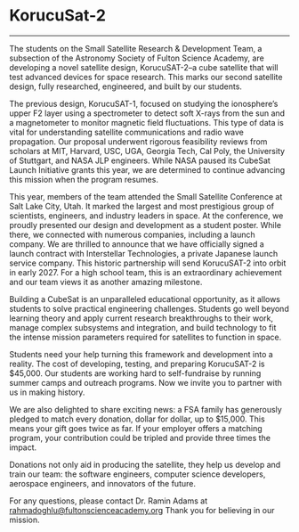 # KorucuSat-2
---
The students on the Small Satellite Research & Development Team, a subsection of the Astronomy Society of Fulton Science Academy, are developing a novel satellite design, KorucuSAT-2–a cube satellite that will test advanced devices for space research. This marks our second satellite design, fully researched, engineered, and built by our students.

The previous design, KorucuSAT-1, focused on studying the ionosphere’s upper F2 layer using a spectrometer to detect soft X-rays from the sun and a magnetometer to monitor magnetic field fluctuations. This type of data is vital for understanding satellite communications and radio wave propagation. Our proposal underwent rigorous feasibility reviews from scholars at MIT, Harvard, USC, UGA, Georgia Tech, Cal Poly, the University of Stuttgart, and NASA JLP engineers. While NASA paused its CubeSat Launch Initiative grants this year, we are determined to continue advancing this mission when the program resumes.

This year, members of the team attended the Small Satellite Conference at Salt Lake City, Utah. It marked the largest and most prestigious group of scientists, engineers, and industry leaders in space. At the conference, we proudly presented our design and development as a student poster. While there, we connected with numerous companies, including a launch company.
We are thrilled to announce that we have officially signed a launch contract with Interstellar Technologies, a private Japanese launch service company. This historic partnership will send KorucuSAT-2 into orbit in early 2027. For a high school team, this is an extraordinary achievement and our team views it as another amazing milestone.

Building a CubeSat is an unparalleled educational opportunity, as it allows students to solve practical engineering challenges. Students go well beyond learning theory and apply current research breakthroughs to their work, manage complex subsystems and integration, and build technology to fit the intense mission parameters required for satellites to function in space.

Students need your help turning this framework and development into a reality. The cost of developing, testing, and preparing KorucuSAT-2 is $45,000. Our students are working hard to self-fundraise by running summer camps and outreach programs. Now we invite you to partner with us in making history.

We are also delighted to share exciting news: a FSA family has generously pledged to match every donation, dollar for dollar, up to $15,000. This means your gift goes twice as far. If your employer offers a matching program, your contribution could be tripled and provide three times the impact.

Donations not only aid in producing the satellite, they help us develop and train our team: the software engineers, computer science developers, aerospace engineers, and innovators of the future. 

For any questions, please contact Dr. Ramin Adams at rahmadoghlu@fultonscienceacademy.org
Thank you for believing in our mission.
